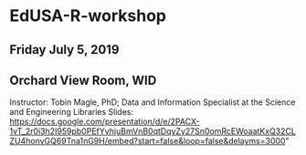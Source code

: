 # EdUSA-R-workshop
## Friday July 5, 2019
## Orchard View Room, WID

Instructor: Tobin Magle, PhD; Data and Information Specialist at the Science and Engineering Libraries
Slides: https://docs.google.com/presentation/d/e/2PACX-1vT_2r0i3h2I959pb0PEfYvhjuBmVnB0qtDqyZy27Sn0omRcEWoaatKxQ32CLZU4honvGQ69Tna1nG9H/embed?start=false&loop=false&delayms=3000"
